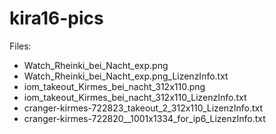 # kira16-pics

Files:
 - Watch_Rheinki_bei_Nacht_exp.png 
 - Watch_Rheinki_bei_Nacht_exp.png_LizenzInfo.txt
 - iom_takeout_Kirmes_bei_nacht_312x110.png
 - iom_takeout_Kirmes_bei_nacht_312x110_LizenzInfo.txt
 - cranger-kirmes-722823_takeout_2_312x110_LizenzInfo.txt
 - cranger-kirmes-722820__1001x1334_for_ip6_LizenzInfo.txt

